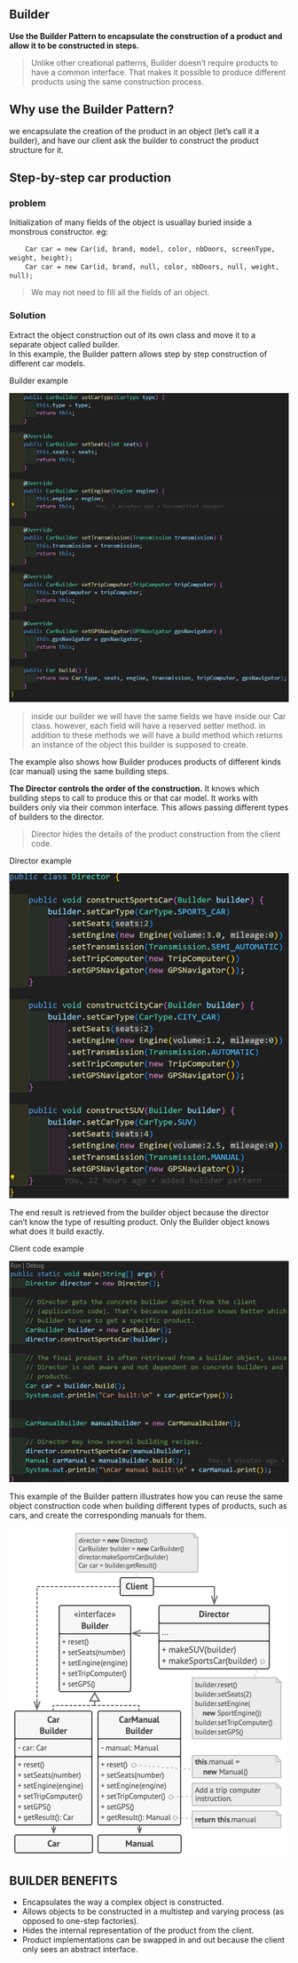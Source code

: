 ## Builder
**Use the Builder Pattern to encapsulate the construction of a product and allow it to be constructed in steps.**

> Unlike other creational patterns, Builder doesn’t require products to have a common interface. That makes it possible to produce different products using the same construction process.

## Why use the Builder Pattern?
we encapsulate the creation of the product in an object (let’s call it a builder), and have our client ask the builder to construct the product structure for it.

## Step-by-step car production
### problem
Initialization of many fields of the object is usuallay buried inside a monstrous constructor.
eg: 
```
    Car car = new Car(id, brand, model, color, nbDoors, screenType, weight, height);
    Car car = new Car(id, brand, null, color, nbDoors, null, weight, null);
```
> We may not need to fill all the fields of an object.

### Solution
Extract the object construction out of its own class and move it to a separate object called builder.
<br>
In this example, the Builder pattern allows step by step construction of different car models.

Builder example

![car builder](image-1.png)

> inside our builder we will have the same fields we have inside our Car class. however, each field will have a reserved setter method. in addition to these methods we will have a build method which returns an instance of the object this builder is supposed to create.

The example also shows how Builder produces products of different kinds (car manual) using the same building steps.

**The Director controls the order of the construction.** It knows which building steps to call to produce this or that car model. It works with builders only via their common interface. This allows passing different types of builders to the director.

> Director hides the details of the product construction from the client code.

Director example

![Director](image-3.png)

The end result is retrieved from the builder object because the director can’t know the type of resulting product. Only the Builder object knows what does it build exactly.

Client code example

![demo code](image-2.png)

This example of the Builder pattern illustrates how you can reuse the same object construction code when building different types of products, such as cars, and create the corresponding manuals for them.

![class diagram](image.png)


## BUILDER BENEFITS
- Encapsulates the way a complex object is constructed.
- Allows objects to be constructed in a multistep and varying process (as opposed to one-step factories).
- Hides the internal representation of the product from the client.
- Product implementations can be swapped in and out because the client only sees an
abstract interface.